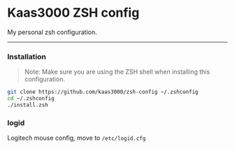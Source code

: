 # Kaas3000 ZSH config

My personal zsh configuration.

---

### Installation
> Note: Make sure you are using the ZSH shell when installing this configuration.

```Zsh
git clone https://github.com/kaas3000/zsh-config ~/.zshconfig
cd ~/.zshconfig
./install.zsh
```


### logid

Logitech mouse config, move to `/etc/logid.cfg`
